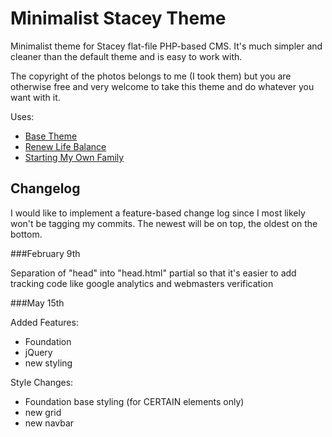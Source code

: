 Minimalist Stacey Theme
=======================

Minimalist theme for Stacey flat-file PHP-based CMS. It's much simpler and cleaner than the default theme and is easy to work with. 

The copyright of the photos belongs to me (I took them) but you are otherwise free and very welcome to take this theme and do whatever you want with it. 

Uses:

* [Base Theme](http://antjan.us/labs/minimalist-stacey-theme/)
* [Renew Life Balance](http://renewlifebalance.com)
* [Starting My Own Family](http://startingmyownfamily.com)

## Changelog

I would like to implement a feature-based change log since I most likely won't be tagging my commits. The newest will be on top, the oldest on the bottom.

###February 9th 

Separation of  "head" into "head.html" partial so that it's easier to add tracking code like google analytics and webmasters verification

###May 15th

Added Features:

* Foundation
* jQuery
* new styling

Style Changes:

* Foundation base styling (for CERTAIN elements only)
* new grid
* new navbar
